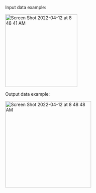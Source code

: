 Input data example:

<img width="229" alt="Screen Shot 2022-04-12 at 8 48 41 AM" src="https://user-images.githubusercontent.com/84854139/162966045-d89720d2-59b4-4e4b-b968-019367883860.png">


Output data example:

<img width="273" alt="Screen Shot 2022-04-12 at 8 48 48 AM" src="https://user-images.githubusercontent.com/84854139/162966086-9d9017be-35c8-47f6-93c5-2a197855d7d6.png">
